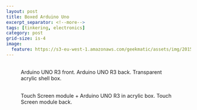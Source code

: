 ```yaml
---
layout: post
title: Boxed Arduino Uno
excerpt_separator: <!--more-->
tags: [tinkering, electronics]
category: post
grid-size: is-4
image:
  feature: https://s3-eu-west-1.amazonaws.com/geekmatic/assets/img/2015-05-25-10.jpg
---
```



<figure class="third">
  <a href="https://s3-eu-west-1.amazonaws.com/geekmatic/assets/img/2015-05-25-08.jpg"><img src="https://s3-eu-west-1.amazonaws.com/geekmatic/assets/img/2015-05-25-08.jpg" alt=""></a>
  <a href="https://s3-eu-west-1.amazonaws.com/geekmatic/assets/img/2015-05-25-09.jpg"><img src="https://s3-eu-west-1.amazonaws.com/geekmatic/assets/img/2015-05-25-09.jpg" alt=""></a>
  <a href="https://s3-eu-west-1.amazonaws.com/geekmatic/assets/img/2015-05-25-10.jpg"><img src="https://s3-eu-west-1.amazonaws.com/geekmatic/assets/img/2015-05-25-10.jpg" alt=""></a>
  <figcaption>Arduino UNO R3 front. Arduino UNO R3 back. Transparent acrylic shell box.</figcaption>
</figure>
<!--more-->
<figure class="half">
  <a href="https://s3-eu-west-1.amazonaws.com/geekmatic/assets/img/2015-05-25-11.jpg"><img src="https://s3-eu-west-1.amazonaws.com/geekmatic/assets/img/2015-05-25-11.jpg" alt=""></a>
  <a href="https://s3-eu-west-1.amazonaws.com/geekmatic/assets/img/2015-05-25-12.jpg"><img src="https://s3-eu-west-1.amazonaws.com/geekmatic/assets/img/2015-05-25-12.jpg" alt=""></a>
  <figcaption>Touch Screen module + Arduino UNO R3 in acrylic box. Touch Screen module back.</figcaption>
</figure>

